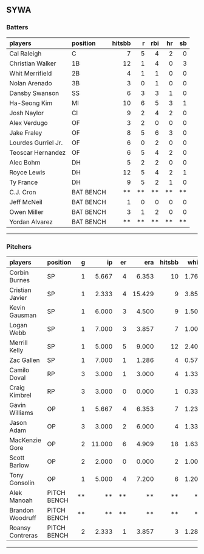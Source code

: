 ## SYWA

### Batters

 
|players             |position  | hitsbb|  r| rbi| hr| sb| 
|:-------------------|:---------|------:|--:|---:|--:|--:| 
|Cal Raleigh         |C         |      7|  5|   4|  2|  0| 
|Christian Walker    |1B        |     12|  1|   4|  0|  3| 
|Whit Merrifield     |2B        |      4|  1|   1|  0|  0| 
|Nolan Arenado       |3B        |      3|  0|   1|  0|  0| 
|Dansby Swanson      |SS        |      6|  3|   3|  1|  0| 
|Ha-Seong Kim        |MI        |     10|  6|   5|  3|  1| 
|Josh Naylor         |CI        |      9|  2|   4|  2|  0| 
|Alex Verdugo        |OF        |      3|  2|   0|  0|  0| 
|Jake Fraley         |OF        |      8|  5|   6|  3|  0| 
|Lourdes Gurriel Jr. |OF        |      6|  0|   2|  0|  0| 
|Teoscar Hernandez   |OF        |      6|  5|   4|  2|  0| 
|Alec Bohm           |DH        |      5|  2|   2|  0|  0| 
|Royce Lewis         |DH        |     12|  5|   4|  2|  1| 
|Ty France           |DH        |      9|  5|   2|  1|  0| 
|C.J. Cron           |BAT BENCH |     **| **|  **| **| **| 
|Jeff McNeil         |BAT BENCH |      1|  0|   0|  0|  0| 
|Owen Miller         |BAT BENCH |      3|  1|   2|  0|  0| 
|Yordan Alvarez      |BAT BENCH |     **| **|  **| **| **| 


* * *

### Pitchers

 
|players          |position    |  g|     ip| er|    era| hitsbb|  whip| so|  w| sv| 
|:----------------|:-----------|--:|------:|--:|------:|------:|-----:|--:|--:|--:| 
|Corbin Burnes    |SP          |  1|  5.667|  4|  6.353|     10| 1.765|  3|  0|  0| 
|Cristian Javier  |SP          |  1|  2.333|  4| 15.429|      9| 3.857|  1|  0|  0| 
|Kevin Gausman    |SP          |  1|  6.000|  3|  4.500|      9| 1.500|  6|  1|  0| 
|Logan Webb       |SP          |  1|  7.000|  3|  3.857|      7| 1.000|  5|  1|  0| 
|Merrill Kelly    |SP          |  1|  5.000|  5|  9.000|     12| 2.400|  2|  0|  0| 
|Zac Gallen       |SP          |  1|  7.000|  1|  1.286|      4| 0.571|  4|  1|  0| 
|Camilo Doval     |RP          |  3|  3.000|  1|  3.000|      4| 1.333|  3|  0|  3| 
|Craig Kimbrel    |RP          |  3|  3.000|  0|  0.000|      1| 0.333|  6|  0|  1| 
|Gavin Williams   |OP          |  1|  5.667|  4|  6.353|      7| 1.235|  4|  0|  0| 
|Jason Adam       |OP          |  3|  3.000|  2|  6.000|      4| 1.333|  2|  0|  0| 
|MacKenzie Gore   |OP          |  2| 11.000|  6|  4.909|     18| 1.636| 17|  1|  0| 
|Scott Barlow     |OP          |  2|  2.000|  0|  0.000|      2| 1.000|  3|  0|  2| 
|Tony Gonsolin    |OP          |  1|  5.000|  4|  7.200|      6| 1.200|  3|  0|  0| 
|Alek Manoah      |PITCH BENCH | **|     **| **|     **|     **|    **| **| **| **| 
|Brandon Woodruff |PITCH BENCH | **|     **| **|     **|     **|    **| **| **| **| 
|Roansy Contreras |PITCH BENCH |  2|  2.333|  1|  3.857|      3| 1.286|  3|  0|  0| 


* * *


